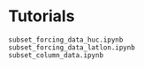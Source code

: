 # Tutorials

```{nbgallery}
subset_forcing_data_huc.ipynb
subset_forcing_data_latlon.ipynb
subset_column_data.ipynb
```
